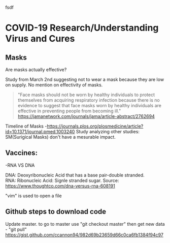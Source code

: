 fsdf
# COVID-19 Research/Understanding Virus and Cures

## Masks   
   Are masks actually effective?    
     
   Study from March 2nd suggesting not to wear a mask because they are low on supply. No mention on effectivity of masks.
   > "Face masks should not be worn by healthy
individuals to protect themselves from acquiring respiratory
infection because there is no evidence to suggest that face masks
worn by healthy individuals are effective in preventing people
from becoming ill." https://jamanetwork.com/journals/jama/article-abstract/2762694  
  
Timeline of Masks -https://journals.plos.org/plosmedicine/article?id=10.1371/journal.pmed.1003240
  Study analyzing other studies: SM(Surigical Masks) don't have a mesurable impact.
## Vaccines: 
  -RNA VS DNA

DNA: Deoxyribonucleic Acid that has a base pair-double stranded.  
RNA: Ribonucleic Acid: Signle stranded sugar. 
Source: https://www.thoughtco.com/dna-versus-rna-608191

"vim" is used to open a file
## Github steps to download code
Update master. to go to master  use  "git checkout master"
then get new data - "git pull"
https://gist.github.com/ccannon94/982d69b23659d66c0ca6fb1384f94c97
